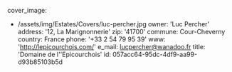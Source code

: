 cover_image:
  - /assets/img/Estates/Covers/luc-percher.jpg
owner: 'Luc Percher'
address: '12, La Marignonnerie'
zip: '41700'
commune: Cour-Cheverny
country: France
phone: '+33 2 54 79 95 39'
www: 'http://lepicourchois.com/'
e_mail: lucpercher@wanadoo.fr
title: 'Domaine de l''Epicourchois'
id: 057acc64-95dc-4df9-aa99-d93b85103b5d
